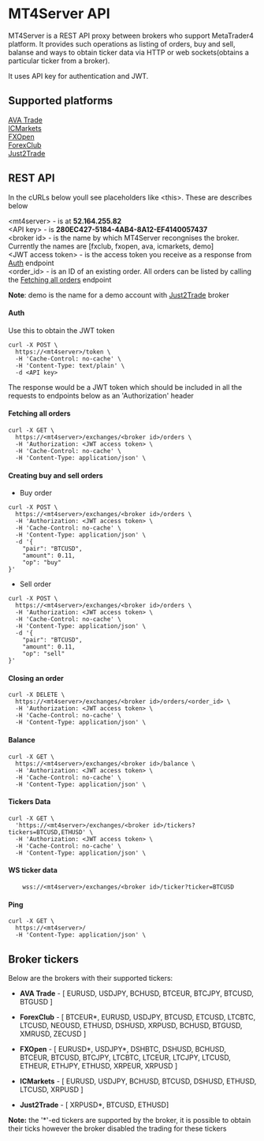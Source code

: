 # MT4Server API

MT4Server is a REST API proxy between brokers who support MetaTrader4 platform. It provides such operations as listing of orders, buy and sell, balanse and ways to obtain ticker data via HTTP or web sockets(obtains a particular ticker from a broker).

It uses API key for authentication and JWT.

## Supported platforms
[AVA Trade](https://www.avatrade.com/)  
[ICMarkets](https://www.icmarkets.com/)  
[FXOpen](https://www.fxopen.com/)  
[ForexClub](https://www.fxclub.org/)  
[Just2Trade](https://just2trade.com/)  

## REST API

In the cURLs below youll see placeholders like \<this\>. These are describes below

\<mt4server\> - is at **52.164.255.82**  
\<API key\> - is **280EC427-5184-4AB4-8A12-EF4140057437**  
\<broker id\> - is the name by which MT4Server recongnises the broker. Currently the names are [fxclub, fxopen, ava, icmarkets, demo]  
\<JWT access token\> - is the access token you receive as a response from [Auth](#auth) endpoint  
\<order_id\> - is an ID of an existing order. All orders can be listed by calling the [Fetching all orders](#fetching-all-orders) endpoint

**Note**: demo is the name for a demo account with [Just2Trade](https://just2trade.com/) broker

#### Auth

Use this to obtain the JWT token

```http
curl -X POST \
  https://<mt4server>/token \
  -H 'Cache-Control: no-cache' \
  -H 'Content-Type: text/plain' \
  -d <API key>
```
The response would be a JWT token which should be included in all the requests to endpoints below as an 'Authorization' header

#### Fetching all orders 

```http
curl -X GET \
  https://<mt4server>/exchanges/<broker id>/orders \
  -H 'Authorization: <JWT access token> \
  -H 'Cache-Control: no-cache' \
  -H 'Content-Type: application/json' \
```

#### Creating buy and sell orders

* Buy order

```http
curl -X POST \
  https://<mt4server>/exchanges/<broker id>/orders \
  -H 'Authorization: <JWT access token> \
  -H 'Cache-Control: no-cache' \
  -H 'Content-Type: application/json' \
  -d '{
	"pair": "BTCUSD",
	"amount": 0.11,
	"op": "buy"
}'
```

* Sell order

```http
curl -X POST \
  https://<mt4server>/exchanges/<broker id>/orders \
  -H 'Authorization: <JWT access token> \
  -H 'Cache-Control: no-cache' \
  -H 'Content-Type: application/json' \
  -d '{
	"pair": "BTCUSD",
	"amount": 0.11,
	"op": "sell"
}'
```

#### Closing an order

```http
curl -X DELETE \
  https://<mt4server>/exchanges/<broker id>/orders/<order_id> \
  -H 'Authorization: <JWT access token> \
  -H 'Cache-Control: no-cache' \
  -H 'Content-Type: application/json' \
```

#### Balance

```http
curl -X GET \
  https://<mt4server>/exchanges/<broker id>/balance \
  -H 'Authorization: <JWT access token> \
  -H 'Cache-Control: no-cache' \
  -H 'Content-Type: application/json' \
```

#### Tickers Data

```http
curl -X GET \
  'https://<mt4server>/exchanges/<broker id>/tickers?tickers=BTCUSD,ETHUSD' \
  -H 'Authorization: <JWT access token> \
  -H 'Cache-Control: no-cache' \
  -H 'Content-Type: application/json' \
```

#### WS ticker data

```http
    wss://<mt4server>/exchanges/<broker id>/ticker?ticker=BTCUSD
```

#### Ping

```http
curl -X GET \
  https://<mt4server>/ 
  -H 'Content-Type: application/json' \
```

## Broker tickers

Below are the brokers with their supported tickers:

- **AVA Trade** - [ EURUSD, USDJPY, BCHUSD, BTCEUR, BTCJPY, BTCUSD, BTGUSD ]  

- **ForexClub** - [ BTCEUR*, EURUSD, USDJPY, BTCUSD, ETCUSD, LTCBTC, LTCUSD, 
NEOUSD, ETHUSD, DSHUSD, XRPUSD, BCHUSD, BTGUSD, XMRUSD, ZECUSD ]  

- **FXOpen** - [ EURUSD*, USDJPY*, DSHBTC, DSHUSD, BCHUSD, BTCEUR, BTCUSD, BTCJPY, LTCBTC, LTCEUR, LTCJPY, LTCUSD, ETHEUR, ETHJPY, ETHUSD, XRPEUR, XRPUSD ]

- **ICMarkets** - [ EURUSD, USDJPY, BCHUSD, BTCUSD, DSHUSD, ETHUSD, LTCUSD, XRPUSD ]

- **Just2Trade** - [ XRPUSD*, BTCUSD, ETHUSD]

**Note:** the '*'-ed tickers are supported by the broker, it is possible to obtain their ticks however the broker disabled the trading for these tickers